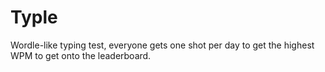 # Typle

Wordle-like typing test, everyone gets one shot per day to get the highest WPM to get onto the leaderboard.

